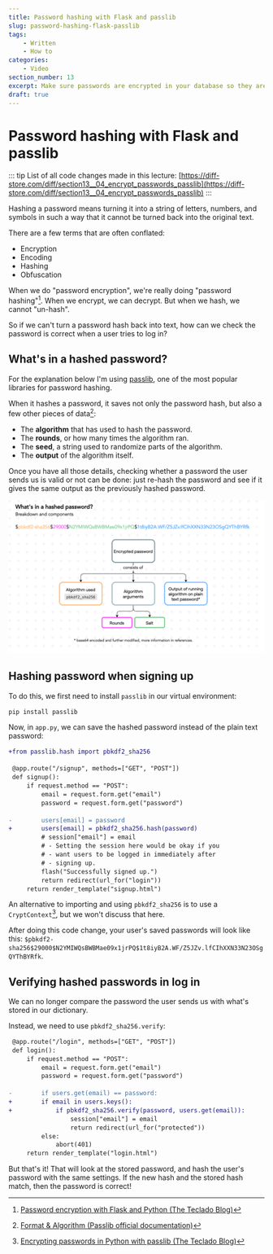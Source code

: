 ```yaml
---
title: Password hashing with Flask and passlib
slug: password-hashing-flask-passlib
tags:
    - Written
    - How to
categories:
    - Video
section_number: 13
excerpt: Make sure passwords are encrypted in your database so they are secure.
draft: true
---
```


# Password hashing with Flask and passlib

::: tip
List of all code changes made in this lecture: [https://diff-store.com/diff/section13__04_encrypt_passwords_passlib](https://diff-store.com/diff/section13__04_encrypt_passwords_passlib)
:::

Hashing a password means turning it into a string of letters, numbers, and symbols in such a way that it cannot be turned back into the original text.

There are a few terms that are often conflated:

- Encryption
- Encoding
- Hashing
- Obfuscation

When we do "password encryption", we're really doing "password hashing"[^password_encryption_post]. When we encrypt, we can decrypt. But when we hash, we cannot "un-hash".

So if we can't turn a password hash back into text, how can we check the password is correct when a user tries to log in?

## What's in a hashed password?

For the explanation below I'm using [passlib](https://passlib.readthedocs.io/en/stable/index.html), one of the most popular libraries for password hashing.

When it hashes a password, it saves not only the password hash, but also a few other pieces of data[^hashed_password_format]:

- The **algorithm** that has used to hash the password.
- The **rounds**, or how many times the algorithm ran.
- The **seed**, a string used to randomize parts of the algorithm.
- The **output** of the algorithm itself.

Once you have all those details, checking whether a password the user sends us is valid or not can be done: just re-hash the password and see if it gives the same output as the previously hashed password.

![Diagram of composition of a hashed password](./assets/password-encryption.drawio.png)

## Hashing password when signing up

To do this, we first need to install `passlib` in our virtual environment:

```
pip install passlib
```

Now, in `app.py`, we can save the hashed password instead of the plain text password:

```diff
+from passlib.hash import pbkdf2_sha256

 @app.route("/signup", methods=["GET", "POST"])
 def signup():
     if request.method == "POST":
         email = request.form.get("email")
         password = request.form.get("password")

-        users[email] = password
+        users[email] = pbkdf2_sha256.hash(password)
         # session["email"] = email
         # - Setting the session here would be okay if you
         # - want users to be logged in immediately after
         # - signing up.
         flash("Successfully signed up.")
         return redirect(url_for("login"))
     return render_template("signup.html")
```

An alternative to importing and using `pbkdf2_sha256` is to use a `CryptContext`[^encryption_passlib_post], but we won't discuss that here.

After doing this code change, your user's saved passwords will look like this: `$pbkdf2-sha256$29000$N2YMIWQsBWBMae09x1jrPQ$1t8iyB2A.WF/Z5JZv.lfCIhXXN33N23OSgQYThBYRfk`.

## Verifying hashed passwords in log in

We can no longer compare the password the user sends us with what's stored in our dictionary.

Instead, we need to use `pbkdf2_sha256.verify`:

```diff
 @app.route("/login", methods=["GET", "POST"])
 def login():
     if request.method == "POST":
         email = request.form.get("email")
         password = request.form.get("password")

-        if users.get(email) == password:
+        if email in users.keys():
+            if pbkdf2_sha256.verify(password, users.get(email)):
                 session["email"] = email
                 return redirect(url_for("protected"))
         else:
             abort(401)
     return render_template("login.html")
```

But that's it! That will look at the stored password, and hash the user's password with the same settings. If the new hash and the stored hash match, then the password is correct!

[^hashed_password_format]: [Format & Algorithm (Passlib official documentation)](https://passlib.readthedocs.io/en/stable/lib/passlib.hash.pbkdf2_digest.html#format-algorithm)
[^password_encryption_post]: [Password encryption with Flask and Python (The Teclado Blog)](https://blog.teclado.com/learn-python-password-encryption-with-flask/)
[^encryption_passlib_post]: [Encrypting passwords in Python with passlib (The Teclado Blog)](https://blog.teclado.com/learn-python-encrypting-passwords-python-flask-and-passlib/)